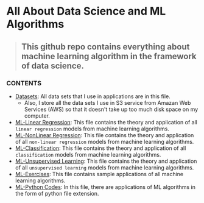 # All About Data Science and ML Algorithms 
> ## This github repo contains everything about machine learning algorithm in the framework of data science.



### CONTENTS
- [Datasets][sets]: All data sets that I use in applications are in this file.
    - Also, I store all the data sets I use in S3 service from Amazan Web Services (AWS) so that it doesn't take up too much disk space on my computer.
- [ML-Linear Regression][ml1]: This file contains the theory and application of all `linear regression` models from machine learning algorithms.
- [ML-NonLinear Regression][ml2]: This file contains the theory and application of all `non-linear regression` models from machine learning algorithms.
- [ML-Classification][ml3]: This file contains the theory and application of all `classification` models from machine learning algorithms.
- [ML-Unsupervised Learning][ml4]: This file contains the theory and application of all `unsupervised learning` models from machine learning algorithms.
- [ML-Exercises][ml_ex]: This file contains sample applications of all machine learning algorithms.
- [ML-Python Codes][ml_py]: In this file, there are applications of ML algorithms in the form of python file extension.


[sets]: https://github.com/mrkizmaz/DataScience/tree/main/DataSets
[ml1]: https://github.com/mrkizmaz/DataScience/tree/main/ML1-LinearRegression
[ml2]: https://github.com/mrkizmaz/DataScience/tree/main/ML2-NonLinearRegression
[ml3]: https://github.com/mrkizmaz/DataScience/tree/main/ML3-ClassificationModels
[ml4]: https://github.com/mrkizmaz/DataScience/tree/main/ML4-UnsupervisedLearning
[ml_ex]: https://github.com/mrkizmaz/DataScience/tree/main/ML-Exercises
[ml_py]: https://github.com/mrkizmaz/DataScience/tree/main/ML-PythonCodes
